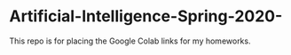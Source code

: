 # Artificial-Intelligence-Spring-2020-


  This repo is for placing the Google Colab links for my homeworks.

